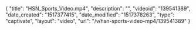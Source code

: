 {
    "title": "HSN_Sports_Video.mp4",
    "description": "",
    "videoid": "139541389",
    "date_created": "1517377415",
    "date_modified": "1517378263",
    "type": "captivate",
    "layout": "video",
    "url": "\/v\/hsn-sports-video-mp4\/139541389"
}